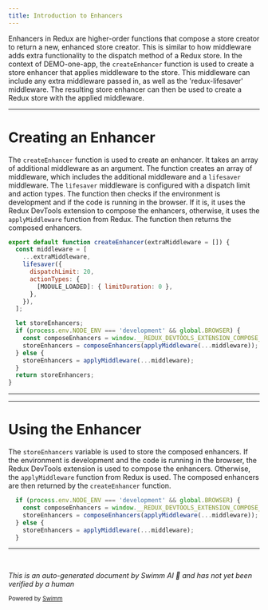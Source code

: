 ```yaml
---
title: Introduction to Enhancers
---
```

Enhancers in Redux are higher-order functions that compose a store creator to return a new, enhanced store creator. This is similar to how middleware adds extra functionality to the dispatch method of a Redux store. In the context of DEMO-one-app, the `createEnhancer` function is used to create a store enhancer that applies middleware to the store. This middleware can include any extra middleware passed in, as well as the 'redux-lifesaver' middleware. The resulting store enhancer can then be used to create a Redux store with the applied middleware.

<SwmSnippet path="/src/universal/enhancers.js" line="21">

---

# Creating an Enhancer

The `createEnhancer` function is used to create an enhancer. It takes an array of additional middleware as an argument. The function creates an array of middleware, which includes the additional middleware and a `lifesaver` middleware. The `lifesaver` middleware is configured with a dispatch limit and action types. The function then checks if the environment is development and if the code is running in the browser. If it is, it uses the Redux DevTools extension to compose the enhancers, otherwise, it uses the `applyMiddleware` function from Redux. The function then returns the composed enhancers.

```javascript
export default function createEnhancer(extraMiddleware = []) {
  const middleware = [
    ...extraMiddleware,
    lifesaver({
      dispatchLimit: 20,
      actionTypes: {
        [MODULE_LOADED]: { limitDuration: 0 },
      },
    }),
  ];

  let storeEnhancers;
  if (process.env.NODE_ENV === 'development' && global.BROWSER) {
    const composeEnhancers = window.__REDUX_DEVTOOLS_EXTENSION_COMPOSE__ || compose;
    storeEnhancers = composeEnhancers(applyMiddleware(...middleware));
  } else {
    storeEnhancers = applyMiddleware(...middleware);
  }
  return storeEnhancers;
}
```

---

</SwmSnippet>

<SwmSnippet path="/src/universal/enhancers.js" line="33">

---

# Using the Enhancer

The `storeEnhancers` variable is used to store the composed enhancers. If the environment is development and the code is running in the browser, the Redux DevTools extension is used to compose the enhancers. Otherwise, the `applyMiddleware` function from Redux is used. The composed enhancers are then returned by the `createEnhancer` function.

```javascript
  if (process.env.NODE_ENV === 'development' && global.BROWSER) {
    const composeEnhancers = window.__REDUX_DEVTOOLS_EXTENSION_COMPOSE__ || compose;
    storeEnhancers = composeEnhancers(applyMiddleware(...middleware));
  } else {
    storeEnhancers = applyMiddleware(...middleware);
  }
```

---

</SwmSnippet>

&nbsp;

*This is an auto-generated document by Swimm AI 🌊 and has not yet been verified by a human*

<SwmMeta version="3.0.0" repo-id="Z2l0aHViJTNBJTNBREVNTy1vbmUtYXBwJTNBJTNBZ2lsYWRuYXZvdA==" repo-name="DEMO-one-app" doc-type="overview"><sup>Powered by [Swimm](/)</sup></SwmMeta>

